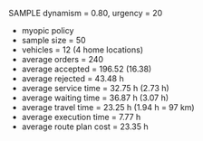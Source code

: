SAMPLE dynamism = 0.80, urgency = 20
- myopic policy
- sample size = 50
- vehicles = 12 (4 home locations)
- average orders = 240
- average accepted = 196.52 (16.38)
- average rejected = 43.48 h 
- average service time = 32.75 h (2.73 h)
- average waiting time = 36.87 h (3.07 h)
- average travel time = 23.25 h (1.94 h = 97 km)
- average execution time = 7.77 h
- average route plan cost = 23.35 h
